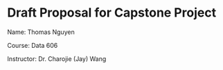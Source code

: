 # Draft Proposal for Capstone Project

Name: Thomas Nguyen 

Course: Data 606 

Instructor: Dr. Charojie (Jay) Wang
